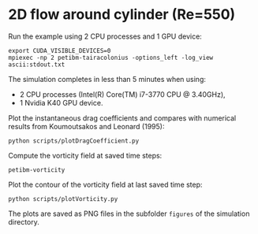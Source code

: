 # 2D flow around cylinder (Re=550)

Run the example using 2 CPU processes and 1 GPU device:

```
export CUDA_VISIBLE_DEVICES=0
mpiexec -np 2 petibm-tairacolonius -options_left -log_view ascii:stdout.txt
```

The simulation completes in less than 5 minutes when using:
- 2 CPU processes (Intel(R) Core(TM) i7-3770 CPU @ 3.40GHz),
- 1 Nvidia K40 GPU device.

Plot the instantaneous drag coefficients and compares with numerical results
from Koumoutsakos and Leonard (1995):

```
python scripts/plotDragCoefficient.py
```

Compute the vorticity field at saved time steps:

```
petibm-vorticity
```

Plot the contour of the vorticity field at last saved time step:

```
python scripts/plotVorticity.py
```

The plots are saved as PNG files in the subfolder `figures` of the simulation
directory.
